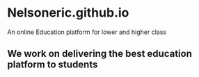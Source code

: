 # Nelsoneric.github.io
An online Education platform for lower and higher class 

## We work on delivering the best education platform to students
